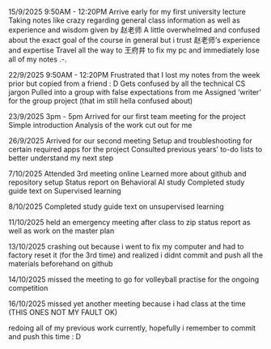 15/9/2025 9:50AM - 12:20PM
Arrive early for my first university lecture
Taking notes like crazy regarding general class information as well as experience and wisdom given by 赵老师
A little overwhelmed and confused about the exact goal of the course in general but i trust 赵老师’s experience and expertise
Travel all the way to 王府井 to fix my pc and immediately lose all of my notes .-.

22/9/2025 9:50AM - 12:20PM
Frustrated that I lost my notes from the week prior but copied from a friend : D
Gets confused by all the technical CS jargon
Pulled into a group with false expectations from me
Assigned ‘writer’ for the group project (that im still hella confused about)

23/9/2025 3pm - 5pm
Arrived for our first team meeting for the project
Simple introduction
Analysis of the work cut out for me

26/9/2025
Arrived for our second meeting
Setup and troubleshooting for certain required apps for the project
Consulted previous years’ to-do lists to better understand my next step

7/10/2025
Attended 3rd meeting online
Learned more about github and repository setup
Status report on Behavioral AI study
Completed study guide text on Supervised learning

8/10/2025
Completed study guide text on unsupervised learning

11/10/2025
held an emergency meeting after class to zip status report as well as work on the master plan

13/10/2025
crashing out because i went to fix my computer and had to factory reset it (for the 3rd time) and realized i didnt commit and push all the materials beforehand on github

14/10/2025
missed the meeting to go for volleyball practise for the ongoing competition

16/10/2025
missed yet another meeting because i had class at the time (THIS ONES NOT MY FAULT OK)

redoing all of my previous work currently, hopefully i remember to commit and push this time : D
